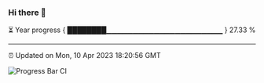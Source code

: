 ### Hi there 👋

⏳ Year progress { ████████▁▁▁▁▁▁▁▁▁▁▁▁▁▁▁▁▁▁▁▁▁▁ } 27.33 %

---

⏰ Updated on Mon, 10 Apr 2023 18:20:56 GMT

![Progress Bar CI](https://github.com/ZhaoGui/ZhaoGui/workflows/Progress%20Bar%20CI/badge.svg)
